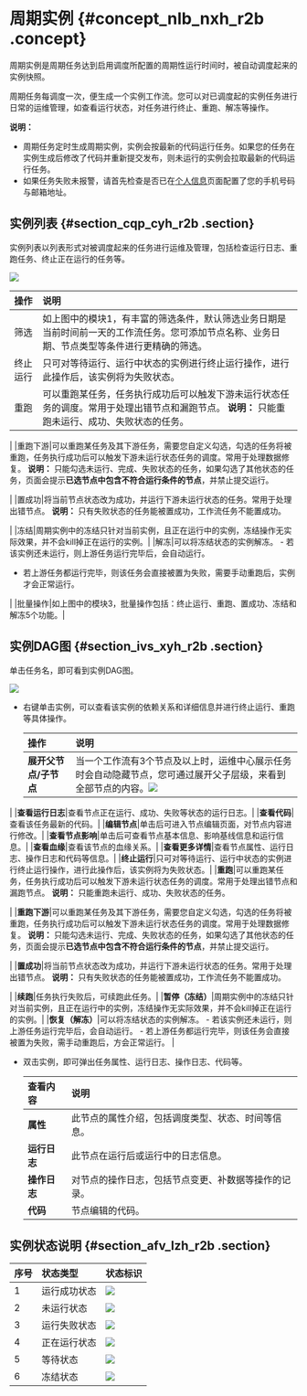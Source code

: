 # 周期实例 {#concept_nlb_nxh_r2b .concept}

周期实例是周期任务达到启用调度所配置的周期性运行时间时，被自动调度起来的实例快照。

周期任务每调度一次，便生成一个实例工作流。您可以对已调度起的实例任务进行日常的运维管理，如查看运行状态，对任务进行终止、重跑、解冻等操作。

**说明：** 

-   周期任务定时生成周期实例，实例会按最新的代码运行任务。如果您的任务在实例生成后修改了代码并重新提交发布，则未运行的实例会拉取最新的代码运行任务。
-   如果任务失败未报警，请首先检查是否已在[个人信息](https://data.aliyun.com/console/akinfo)页面配置了您的手机号码与邮箱地址。

## 实例列表 {#section_cqp_cyh_r2b .section}

实例列表以列表形式对被调度起来的任务进行运维及管理，包括检查运行日志、重跑任务、终止正在运行的任务等。

![](http://static-aliyun-doc.oss-cn-hangzhou.aliyuncs.com/assets/img/16359/15572216348775_zh-CN.png)

|操作|说明|
|:-|:-|
|筛选|如上图中的模块1，有丰富的筛选条件，默认筛选业务日期是当前时间前一天的工作流任务。您可添加节点名称、业务日期、节点类型等条件进行更精确的筛选。|
|终止运行|只可对等待运行、运行中状态的实例进行终止运行操作，进行此操作后，该实例将为失败状态。|
|重跑|可以重跑某任务，任务执行成功后可以触发下游未运行状态任务的调度。常用于处理出错节点和漏跑节点。 **说明：** 只能重跑未运行、成功、失败状态的任务。

 |
|重跑下游|可以重跑某任务及其下游任务，需要您自定义勾选，勾选的任务将被重跑，任务执行成功后可以触发下游未运行状态任务的调度。常用于处理数据修复。 **说明：** 只能勾选未运行、完成、失败状态的任务，如果勾选了其他状态的任务，页面会提示**已选节点中包含不符合运行条件的节点**，并禁止提交运行。

 |
|置成功|将当前节点状态改为成功，并运行下游未运行状态的任务。常用于处理出错节点。 **说明：** 只有失败状态的任务能被置成功，工作流任务不能置成功。

 |
|冻结|周期实例中的冻结只针对当前实例，且正在运行中的实例，冻结操作无实际效果，并不会kill掉正在运行的实例。|
|解冻|可以将冻结状态的实例解冻。 -   若该实例还未运行，则上游任务运行完毕后，会自动运行。
-   若上游任务都运行完毕，则该任务会直接被置为失败，需要手动重跑后，实例才会正常运行。

 |
|批量操作|如上图中的模块3，批量操作包括：终止运行、重跑、置成功、冻结和解冻5个功能。|

## 实例DAG图 {#section_ivs_xyh_r2b .section}

单击任务名，即可看到实例DAG图。

![](http://static-aliyun-doc.oss-cn-hangzhou.aliyuncs.com/assets/img/16359/15572216348779_zh-CN.png)

-   右键单击实例，可以查看该实例的依赖关系和详细信息并进行终止运行、重跑等具体操作。

    |操作|说明|
    |:-|:-|
    |**展开父节点/子节点**|当一个工作流有3个节点及以上时，运维中心展示任务时会自动隐藏节点，您可通过展开父子层级，来看到全部节点的内容。![](http://static-aliyun-doc.oss-cn-hangzhou.aliyuncs.com/assets/img/16359/15572216348780_zh-CN.png)

|
    |**查看运行日志**|查看节点正在运行、成功、失败等状态的运行日志。|
    |**查看代码**|查看该任务最新的代码。|
    |**编辑节点**|单击后可进入节点编辑页面，对节点内容进行修改。|
    |**查看节点影响**|单击后可查看节点基本信息、影响基线信息和运行信息。|
    |**查看血缘**|查看该节点的血缘关系。|
    |**查看更多详情**|查看节点属性、运行日志、操作日志和代码等信息。|
    |**终止运行**|只可对等待运行、运行中状态的实例进行终止运行操作，进行此操作后，该实例将为失败状态。|
    |**重跑**|可以重跑某任务，任务执行成功后可以触发下游未运行状态任务的调度。常用于处理出错节点和漏跑节点。 **说明：** 只能重跑未运行、成功、失败状态的任务。

 |
    |**重跑下游**|可以重跑某任务及其下游任务，需要您自定义勾选，勾选的任务将被重跑，任务执行成功后可以触发下游未运行状态任务的调度。常用于处理数据修复。 **说明：** 只能勾选未运行、完成、失败状态的任务，如果勾选了其他状态的任务，页面会提示**已选节点中包含不符合运行条件的节点**，并禁止提交运行。

 |
    |**置成功**|将当前节点状态改为成功，并运行下游未运行状态的任务。常用于处理出错节点。 **说明：** 只有失败状态的任务能被置成功，工作流任务不能置成功。

 |
    |**续跑**|任务执行失败后，可续跑此任务。|
    |**暂停（冻结）**|周期实例中的冻结只针对当前实例，且正在运行中的实例，冻结操作无实际效果，并不会kill掉正在运行的实例。|
    |**恢复（解冻）**|可以将冻结状态的实例解冻。     -   若该实例还未运行，则上游任务运行完毕后，会自动运行。
    -   若上游任务都运行完毕，则该任务会直接被置为失败，需手动重跑后，方会正常运行。
 |

-   双击实例，即可弹出任务属性、运行日志、操作日志、代码等。

    |查看内容|说明|
    |:---|:-|
    |**属性**|此节点的属性介绍，包括调度类型、状态、时间等信息。|
    |**运行日志**|此节点在运行后或运行中的日志信息。|
    |**操作日志**|对节点的操作日志，包括节点变更、补数据等操作的记录。|
    |**代码**|节点编辑的代码。|


## 实例状态说明 {#section_afv_lzh_r2b .section}

|序号|状态类型|状态标识|
|:-|:---|:---|
|1|运行成功状态|![](http://static-aliyun-doc.oss-cn-hangzhou.aliyuncs.com/assets/img/16359/15572216348784_zh-CN.png)|
|2|未运行状态|![](http://static-aliyun-doc.oss-cn-hangzhou.aliyuncs.com/assets/img/16359/15572216348785_zh-CN.png)|
|3|运行失败状态|![](http://static-aliyun-doc.oss-cn-hangzhou.aliyuncs.com/assets/img/16359/15572216348786_zh-CN.png)|
|4|正在运行状态|![](http://static-aliyun-doc.oss-cn-hangzhou.aliyuncs.com/assets/img/16359/15572216348787_zh-CN.png)|
|5|等待状态|![](http://static-aliyun-doc.oss-cn-hangzhou.aliyuncs.com/assets/img/16359/15572216348788_zh-CN.png)|
|6|冻结状态|![](http://static-aliyun-doc.oss-cn-hangzhou.aliyuncs.com/assets/img/16359/15572216348789_zh-CN.png)|

